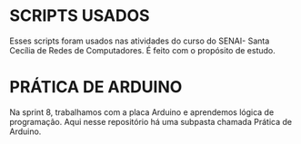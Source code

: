 # SCRIPTS USADOS
Esses scripts foram usados nas atividades do curso do SENAI- Santa Cecília de Redes de Computadores. É feito com o propósito de estudo.

# PRÁTICA DE ARDUINO 

Na sprint 8, trabalhamos com a placa Arduino e aprendemos lógica de programação. Aqui nesse repositório há uma subpasta chamada Prática de Arduino.


